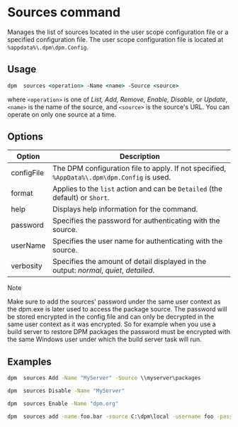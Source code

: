 # Sources command

Manages the list of sources located in the user scope configuration file or a specified configuration file. The user scope configuration file is located at `%appdata%\.dpm\dpm.Config`.

## Usage

```bat
dpm  sources <operation> -Name <name> -Source <source>
```

where `<operation>` is one of _List, Add, Remove, Enable, Disable,_ or _Update_, `<name>` is the name of the source, and `<source>` is the source's URL. You can operate on only one source at a time.

## Options

| Option     | Description                                                                                 |
| ---------- | ------------------------------------------------------------------------------------------- |
| configFile | The DPM configuration file to apply. If not specified, `%AppData%\.dpm\dpm.Config` is used. |
| format     | Applies to the `list` action and can be `Detailed` (the default) or `Short`.                |
| help       | Displays help information for the command.                                                  |
| password   | Specifies the password for authenticating with the source.                                  |
| userName   | Specifies the user name for authenticating with the source.                                 |
| verbosity  | Specifies the amount of detail displayed in the output: _normal_, _quiet_, _detailed_.      |

> [!Note]
> Make sure to add the sources' password under the same user context as the dpm.exe is later used to access the package source. The password will be stored encrypted in the config file and can only be decrypted in the same user context as it was encrypted. So for example when you use a build server to restore DPM packages the password must be encrypted with the same Windows user under which the build server task will run.

## Examples

```bat
dpm  sources Add -Name "MyServer" -Source \\myserver\packages

dpm  sources Disable -Name "MyServer"

dpm  sources Enable -Name "dpm.org"

dpm  sources add -name foo.bar -source C:\dpm\local -username foo -password bar -configfile %AppData%\DPM\my.config
```
